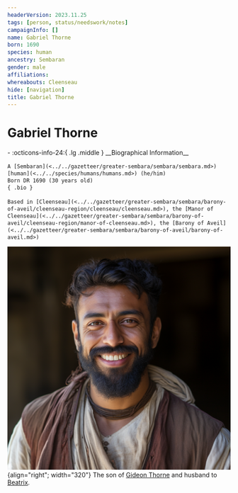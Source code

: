 ```yaml
---
headerVersion: 2023.11.25
tags: [person, status/needswork/notes]
campaignInfo: []
name: Gabriel Thorne
born: 1690
species: human
ancestry: Sembaran
gender: male
affiliations:
whereabouts: Cleenseau
hide: [navigation]
title: Gabriel Thorne
---
```

# Gabriel Thorne
<div class="grid cards ext-narrow-margin ext-one-column" markdown>
- :octicons-info-24:{ .lg .middle } __Biographical Information__

    A [Sembaran](<../../gazetteer/greater-sembara/sembara/sembara.md>) [human](<../../species/humans/humans.md>) (he/him)  
    Born DR 1690 (30 years old)  
    { .bio }

    Based in [Cleenseau](<../../gazetteer/greater-sembara/sembara/barony-of-aveil/cleenseau-region/cleenseau/cleenseau.md>), the [Manor of Cleenseau](<../../gazetteer/greater-sembara/sembara/barony-of-aveil/cleenseau-region/manor-of-cleenseau.md>), the [Barony of Aveil](<../../gazetteer/greater-sembara/sembara/barony-of-aveil/barony-of-aveil.md>)
</div>


![Gabriel Thorne](../../assets/gabriel-thorne.png){align="right"; width="320"} The son of [Gideon Thorne](<./gideon-thorne.md>) and husband to [Beatrix](<./beatrix-thorne.md>).

